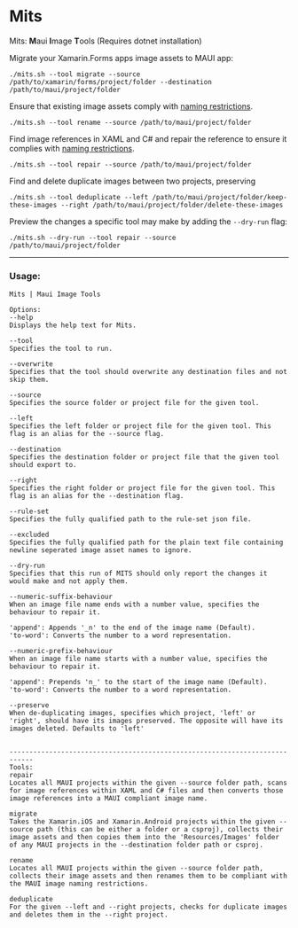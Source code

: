 # Mits

Mits: **M**aui **I**mage **T**ools (Requires dotnet installation)

Migrate your Xamarin.Forms apps image assets to MAUI app:

```
./mits.sh --tool migrate --source /path/to/xamarin/forms/project/folder --destination /path/to/maui/project/folder
```
Ensure that existing image assets comply with [naming restrictions](https://learn.microsoft.com/en-us/dotnet/maui/user-interface/controls/image?view=net-maui-8.0#load-a-local-image).

```
./mits.sh --tool rename --source /path/to/maui/project/folder
```

Find image references in XAML and C# and repair the reference to ensure it complies with [naming restrictions](https://learn.microsoft.com/en-us/dotnet/maui/user-interface/controls/image?view=net-maui-8.0#load-a-local-image).

```
./mits.sh --tool repair --source /path/to/maui/project/folder
```

Find and delete duplicate images between two projects, preserving 

```
./mits.sh --tool deduplicate --left /path/to/maui/project/folder/keep-these-images --right /path/to/maui/project/folder/delete-these-images
```

Preview the changes a specific tool may make by adding the `--dry-run` flag:

```
./mits.sh --dry-run --tool repair --source /path/to/maui/project/folder
```

----------------------------


### Usage:

```
Mits | Maui Image Tools

Options:
--help
Displays the help text for Mits.

--tool
Specifies the tool to run.

--overwrite
Specifies that the tool should overwrite any destination files and not skip them.

--source
Specifies the source folder or project file for the given tool.

--left
Specifies the left folder or project file for the given tool. This flag is an alias for the --source flag.

--destination
Specifies the destination folder or project file that the given tool should export to.

--right
Specifies the right folder or project file for the given tool. This flag is an alias for the --destination flag.

--rule-set
Specifies the fully qualified path to the rule-set json file.

--excluded
Specifies the fully qualified path for the plain text file containing newline seperated image asset names to ignore.

--dry-run
Specifies that this run of MITS should only report the changes it would make and not apply them.

--numeric-suffix-behaviour
When an image file name ends with a number value, specifies the behaviour to repair it.

'append': Appends '_n' to the end of the image name (Default).
'to-word': Converts the number to a word representation.

--numeric-prefix-behaviour
When an image file name starts with a number value, specifies the behaviour to repair it.

'append': Prepends 'n_' to the start of the image name (Default).
'to-word': Converts the number to a word representation.

--preserve
When de-duplicating images, specifies which project, 'left' or 'right', should have its images preserved. The opposite will have its images deleted. Defaults to 'left'


----------------------------------------------------------------------------
Tools:
repair
Locates all MAUI projects within the given --source folder path, scans for image references within XAML and C# files and then converts those image references into a MAUI compliant image name.

migrate
Takes the Xamarin.iOS and Xamarin.Android projects within the given --source path (this can be either a folder or a csproj), collects their image assets and then copies them into the 'Resources/Images' folder of any MAUI projects in the --destination folder path or csproj.

rename
Locates all MAUI projects within the given --source folder path, collects their image assets and then renames them to be compliant with the MAUI image naming restrictions.

deduplicate
For the given --left and --right projects, checks for duplicate images and deletes them in the --right project.
```
